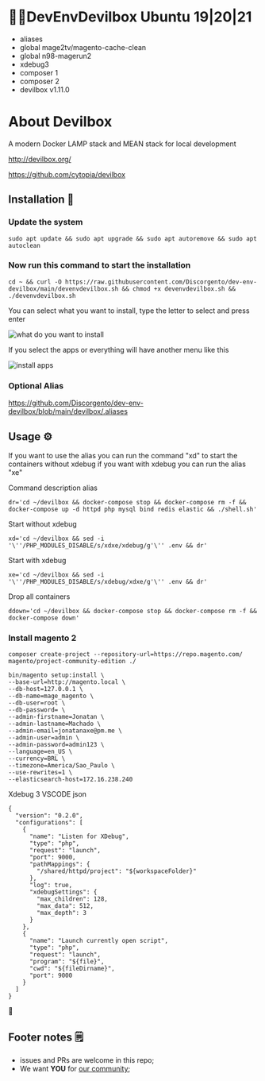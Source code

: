 # 🏴‍☠️DevEnvDevilbox Ubuntu 19|20|21

- aliases
- global mage2tv/magento-cache-clean
- global n98-magerun2
- xdebug3
- composer 1
- composer 2
- devilbox v1.11.0

# About Devilbox

A modern Docker LAMP stack and MEAN stack for local development

http://devilbox.org/

https://github.com/cytopia/devilbox

## Installation 🔧

### Update the system

```
sudo apt update && sudo apt upgrade && sudo apt autoremove && sudo apt autoclean
```

### Now run this command to start the installation

```
cd ~ && curl -O https://raw.githubusercontent.com/Discorgento/dev-env-devilbox/main/devenvdevilbox.sh && chmod +x devenvdevilbox.sh && ./devenvdevilbox.sh
```
You can select what you want to install, type the letter to select and press enter

![what do you want to install](https://i.imgur.com/tdlXnrF.png)

If you select the apps or everything will have another menu like this

![install apps](https://i.imgur.com/Dlo55J9.png)


### Optional Alias

https://github.com/Discorgento/dev-env-devilbox/blob/main/devilbox/.aliases

## Usage ⚙️
If you want to use the alias you can run the command "xd" to start the containers without xdebug if you want with xdebug you can run the alias "xe"

Command description alias
```
dr='cd ~/devilbox && docker-compose stop && docker-compose rm -f && docker-compose up -d httpd php mysql bind redis elastic && ./shell.sh'
```

Start without xdebug
```
xd='cd ~/devilbox && sed -i '\''/PHP_MODULES_DISABLE/s/xdxe/xdebug/g'\'' .env && dr'
```

Start with xdebug
```
xe='cd ~/devilbox && sed -i '\''/PHP_MODULES_DISABLE/s/xdebug/xdxe/g'\'' .env && dr'
```

Drop all containers
```
ddown='cd ~/devilbox && docker-compose stop && docker-compose rm -f && docker-compose down'
```

### Install magento 2

```
composer create-project --repository-url=https://repo.magento.com/ magento/project-community-edition ./

bin/magento setup:install \
--base-url=http://magento.local \
--db-host=127.0.0.1 \
--db-name=mage_magento \
--db-user=root \
--db-password= \
--admin-firstname=Jonatan \
--admin-lastname=Machado \
--admin-email=jonatanaxe@pm.me \
--admin-user=admin \
--admin-password=admin123 \
--language=en_US \
--currency=BRL \
--timezone=America/Sao_Paulo \
--use-rewrites=1 \
--elasticsearch-host=172.16.238.240 
```


Xdebug 3 VSCODE json

```
{
  "version": "0.2.0",
  "configurations": [
    {
      "name": "Listen for XDebug",
      "type": "php",
      "request": "launch",
      "port": 9000,
      "pathMappings": {
        "/shared/httpd/project": "${workspaceFolder}"
      },
      "log": true,
      "xdebugSettings": {
        "max_children": 128,
        "max_data": 512,
        "max_depth": 3
      }
    },
    {
      "name": "Launch currently open script",
      "type": "php",
      "request": "launch",
      "program": "${file}",
      "cwd": "${fileDirname}",
      "port": 9000
    }
  ]
}
```

🐓

## Footer notes 🗒
 - issues and PRs are welcome in this repo;
 - We want **YOU** for [our community](https://discord.io/Discorgento);

